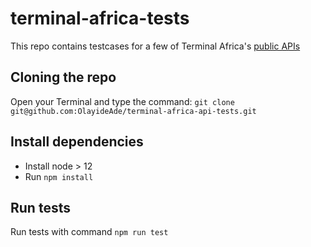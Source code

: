 # terminal-africa-tests

This repo contains testcases for a few of Terminal Africa's [public APIs](https://docs.terminal.africa/tship/packaging/create-packaging)

## Cloning the repo

Open your Terminal and type the command:
``` git clone git@github.com:OlayideAde/terminal-africa-api-tests.git ```

## Install dependencies

- Install node > 12 
- Run `npm install`

## Run tests
 Run tests with command `npm run test`
